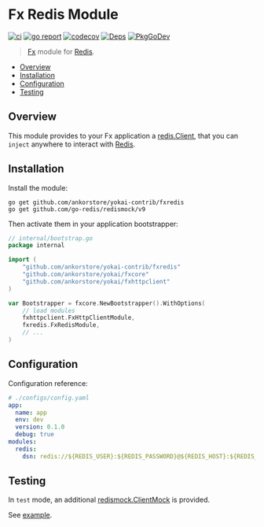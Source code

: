 # Fx Redis Module

[![ci](https://github.com/ankorstore/yokai-contrib/actions/workflows/fxredis-ci.yml/badge.svg)](https://github.com/ankorstore/yokai-contrib/actions/workflows/fxredis-ci.yml)
[![go report](https://goreportcard.com/badge/github.com/ankorstore/yokai-contrib/fxredis)](https://goreportcard.com/report/github.com/ankorstore/yokai-contrib/fxredis)
[![codecov](https://codecov.io/gh/ankorstore/yokai-contrib/graph/badge.svg?token=ghUBlFsjhR&flag=fxredis)](https://app.codecov.io/gh/ankorstore/yokai-contrib/tree/main/fxredis)
[![Deps](https://img.shields.io/badge/osi-deps-blue)](https://deps.dev/go/github.com%2Fankorstore%2Fyokai-contrib%2Ffxredis)
[![PkgGoDev](https://pkg.go.dev/badge/github.com/ankorstore/yokai-contrib/fxredis)](https://pkg.go.dev/github.com/ankorstore/yokai-contrib/fxredis)

> [Fx](https://uber-go.github.io/fx/) module for [Redis](https://redis.io/docs/connect/clients/go/).

<!-- TOC -->
* [Overview](#overview)
* [Installation](#installation)
* [Configuration](#configuration)
* [Testing](#testing)
<!-- TOC -->

## Overview

This module provides to your Fx application a [redis.Client](https://pkg.go.dev/github.com/go-redis/redis/v9#Client),
that you can `inject` anywhere to interact with [Redis](https://redis.io/docs/connect/clients/go/).

## Installation

Install the module:

```shell
go get github.com/ankorstore/yokai-contrib/fxredis
go get github.com/go-redis/redismock/v9
```

Then activate them in your application bootstrapper:

```go
// internal/bootstrap.go
package internal

import (
	"github.com/ankorstore/yokai-contrib/fxredis"
	"github.com/ankorstore/yokai/fxcore"
	"github.com/ankorstore/yokai/fxhttpclient"
)

var Bootstrapper = fxcore.NewBootstrapper().WithOptions(
	// load modules
	fxhttpclient.FxHttpClientModule,
	fxredis.FxRedisModule,
	// ...
)
```

## Configuration

Configuration reference:

```yaml
# ./configs/config.yaml
app:
  name: app
  env: dev
  version: 0.1.0
  debug: true
modules:
  redis:
    dsn: redis://${REDIS_USER}:${REDIS_PASSWORD}@${REDIS_HOST}:${REDIS_PORT}/${REDIS_DB}
```

## Testing

In `test` mode, an additional [redismock.ClientMock](https://pkg.go.dev/github.com/go-redis/redismock/v9#ClientMock) is provided.

See [example](module_test.go).

